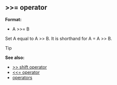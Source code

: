 ## >>= operator

**Format:**
+   A >>= B


Set A equal to A >> B. It is shorthand for A = A >> B.

> [!TIP] 
> **See also:**
> +   [>> shift operator](/ref/operator/%3e%3e/shift.md) 
> +   [<<= operator](/ref/operator/%3c%3c=.md) 
> +   [operators](/ref/operator.md) <!-- -->
